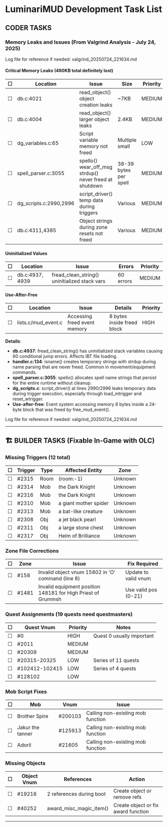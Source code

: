 # LuminariMUD Development Task List

## CODER TASKS

### Memory Leaks and Issues (From Valgrind Analysis - July 24, 2025)

Log file for reference if needed: valgrind_20250724_221634.md

#### Critical Memory Leaks (460KB total definitely lost)
| ☐ | Location | Issue | Size | Priority |
|---|----------|-------|------|----------|
| ☐ | db.c:4021 | read_object() object creation leaks | ~7KB | MEDIUM |
| ☐ | db.c:4004 | read_object() larger object leaks | 2.4KB | MEDIUM |
| ☐ | dg_variables.c:65 | Script variable memory not freed | Multiple small | LOW |
| ☐ | spell_parser.c:3055 | spello() wear_off_msg strdup() never freed at shutdown | 38-39 bytes per spell | MEDIUM |
| ☐ | dg_scripts.c:2990,2996 | script_driver() temp data during triggers | Various | MEDIUM |
| ☐ | db.c:4311,4385 | Object strings during zone resets not freed | Various | MEDIUM |

#### Uninitialized Values
| ☐ | Location | Issue | Errors | Priority |
|---|----------|-------|--------|----------|
| ☐ | db.c:4937, 4939 | fread_clean_string() uninitialized stack vars | 60 errors | MEDIUM |

#### Use-After-Free
| ☐ | Location | Issue | Details | Priority |
|---|----------|-------|---------|----------|
| ☐ | lists.c/mud_event.c | Accessing freed event memory | 8 bytes inside freed block | HIGH |

**Details**:
- **db.c:4937**: fread_clean_string() has uninitialized stack variables causing 60 conditional jump errors. Affects IBT file loading.
- **handler.c:134**: isname() creates temporary strings with strdup during name parsing that are never freed. Common in movement/equipment commands.
- **spell_parser.c:3055**: spello() allocates spell name strings that persist for the entire runtime without cleanup.
- **dg_scripts.c**: script_driver() at lines 2990/2996 leaks temporary data during trigger execution, especially through load_mtrigger and reset_wtrigger.
- **Use-after-free**: Event system accessing memory 8 bytes inside a 24-byte block that was freed by free_mud_event().

Log file for reference if needed: valgrind_20250724_221634.md

---

## 🏗️ BUILDER TASKS (Fixable In-Game with OLC)

### Missing Triggers (12 total)

| ☐ | Trigger | Type | Affected Entity | Zone |
|---|---------|------|-----------------|------|
| ☐ | #2315 | Room | (room:-1) | Unknown |
| ☐ | #2314 | Mob | the Dark Knight | Unknown |
| ☐ | #2316 | Mob | the Dark Knight | Unknown |
| ☐ | #2310 | Mob | a giant mother spider | Unknown |
| ☐ | #2313 | Mob | a bat-like creature | Unknown |
| ☐ | #2308 | Obj | a jet black pearl | Unknown |
| ☐ | #2311 | Obj | a large stone chest | Unknown |
| ☐ | #2317 | Obj | Helm of Brilliance | Unknown |

### Zone File Corrections

| ☐ | Zone | Issue | Fix Required |
|---|------|-------|--------------|
| ☐ | #158 | Invalid object vnum 15802 in 'O' command (line 8) | Update to valid vnum |
| ☐ | #1481 | Invalid equipment position 148181 for High Priest of Grummsh | Use valid pos (0-21) |

### Quest Assignments (19 quests need questmasters)

| ☐ | Quest Vnum | Priority | Notes |
|---|------------|----------|-------|
| ☐ | #0 | HIGH | Quest 0 usually important |
| ☐ | #2011 | MEDIUM | |
| ☐ | #20309 | MEDIUM | |
| ☐ | #20315-20325 | LOW | Series of 11 quests |
| ☐ | #102412-102415 | LOW | Series of 4 quests |
| ☐ | #128102 | LOW | |

### Mob Script Fixes

| ☐ | Mob | Vnum | Issue |
|---|-----|------|-------|
| ☐ | Brother Spire | #200103 | Calling non-existing mob function |
| ☐ | Jakur the tanner | #125913 | Calling non-existing mob function |
| ☐ | Adoril | #21605 | Calling non-existing mob function |

### Missing Objects

| ☐ | Object Vnum | References | Action |
|---|-------------|------------|---------|
| ☐ | #19216 | 2 references during boot | Create object or remove refs |
| ☐ | #40252 | award_misc_magic_item() | Create object or fix award function |

---
